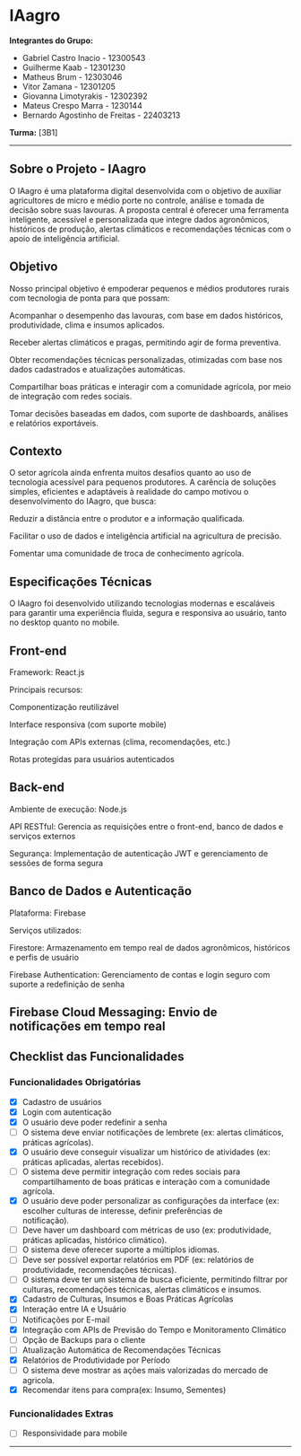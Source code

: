 # IAagro

**Integrantes do Grupo:**
- Gabriel Castro Inacio - 12300543
- Guilherme Kaab - 12301230
- Matheus Brum - 12303046
- Vitor Zamana - 12301205
- Giovanna Limotyrakis - 12302392
- Mateus Crespo Marra - 1230144
- Bernardo Agostinho de Freitas - 22403213

**Turma:** [3B1] 

---
## Sobre o Projeto - IAagro
O IAagro é uma plataforma digital desenvolvida com o objetivo de auxiliar agricultores de micro e médio porte no controle, análise e tomada de decisão sobre suas lavouras. A proposta central é oferecer uma ferramenta inteligente, acessível e personalizada que integre dados agronômicos, históricos de produção, alertas climáticos e recomendações técnicas com o apoio de inteligência artificial.

## Objetivo
Nosso principal objetivo é empoderar pequenos e médios produtores rurais com tecnologia de ponta para que possam:

Acompanhar o desempenho das lavouras, com base em dados históricos, produtividade, clima e insumos aplicados.

Receber alertas climáticos e pragas, permitindo agir de forma preventiva.

Obter recomendações técnicas personalizadas, otimizadas com base nos dados cadastrados e atualizações automáticas.

Compartilhar boas práticas e interagir com a comunidade agrícola, por meio de integração com redes sociais.

Tomar decisões baseadas em dados, com suporte de dashboards, análises e relatórios exportáveis.

## Contexto
O setor agrícola ainda enfrenta muitos desafios quanto ao uso de tecnologia acessível para pequenos produtores. A carência de soluções simples, eficientes e adaptáveis à realidade do campo motivou o desenvolvimento do IAagro, que busca:

Reduzir a distância entre o produtor e a informação qualificada.

Facilitar o uso de dados e inteligência artificial na agricultura de precisão.

Fomentar uma comunidade de troca de conhecimento agrícola.

## Especificações Técnicas
O IAagro foi desenvolvido utilizando tecnologias modernas e escaláveis para garantir uma experiência fluida, segura e responsiva ao usuário, tanto no desktop quanto no mobile.

## Front-end
Framework: React.js

Principais recursos:

Componentização reutilizável

Interface responsiva (com suporte mobile)

Integração com APIs externas (clima, recomendações, etc.)

Rotas protegidas para usuários autenticados

## Back-end
Ambiente de execução: Node.js

API RESTful: Gerencia as requisições entre o front-end, banco de dados e serviços externos

Segurança: Implementação de autenticação JWT e gerenciamento de sessões de forma segura

## Banco de Dados e Autenticação
Plataforma: Firebase

Serviços utilizados:

Firestore: Armazenamento em tempo real de dados agronômicos, históricos e perfis de usuário

Firebase Authentication: Gerenciamento de contas e login seguro com suporte a redefinição de senha

Firebase Cloud Messaging: Envio de notificações em tempo real
---
## Checklist das Funcionalidades

### Funcionalidades Obrigatórias
- [x] Cadastro de usuários
- [x] Login com autenticação
- [x] O usuário deve poder redefinir a senha
- [ ] O sistema deve enviar notificações de lembrete (ex: alertas climáticos, práticas agrícolas).
- [x] O usuário deve conseguir visualizar um histórico de atividades (ex: práticas aplicadas, alertas recebidos).
- [ ] O sistema deve permitir integração com redes sociais para compartilhamento de boas práticas e interação com a comunidade     
      agrícola.
- [x] O usuário deve poder personalizar as configurações da interface (ex: escolher culturas de interesse, definir preferências de     
      notificação).
- [ ] Deve haver um dashboard com métricas de uso (ex: produtividade, práticas aplicadas, histórico climático).
- [ ] O sistema deve oferecer suporte a múltiplos idiomas.
- [ ] Deve ser possível exportar relatórios em PDF (ex: relatórios de produtividade, recomendações técnicas).
- [ ] O sistema deve ter um sistema de busca eficiente, permitindo filtrar por culturas, recomendações técnicas, alertas climáticos e 
      insumos.
- [x] Cadastro de Culturas, Insumos e Boas Práticas Agrícolas
- [x]  Interação entre IA e Usuário
- [ ]  Notificações por E-mail
- [x]  Integração com APIs de Previsão do Tempo e Monitoramento Climático
- [ ]  Opção de Backups para o cliente
- [ ]  Atualização Automática de Recomendações Técnicas
- [x]  Relatórios de Produtividade por Período
- [ ]  O sistema deve mostrar as ações mais valorizadas do mercado de agricola.
- [x]  Recomendar itens para compra(ex: Insumo, Sementes)
### Funcionalidades Extras

- [ ] Responsividade para mobile

---
